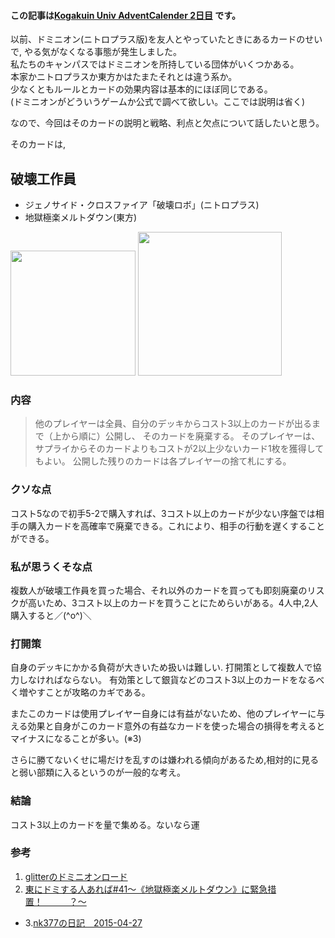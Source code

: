 #### この記事は[Kogakuin Univ AdventCalender 2日目](http://www.adventar.org/calendars/963) です。

以前、ドミニオン(ニトロプラス版)を友人とやっていたときにあるカードのせいで,
やる気がなくなる事態が発生しました。  
私たちのキャンパスではドミニオンを所持している団体がいくつかある。  
本家かニトロプラスか東方かはたまたそれとは違う系か。  
少なくともルールとカードの効果内容は基本的にほぼ同じである。  
(ドミニオンがどういうゲームか公式で調べて欲しい。ここでは説明は省く)  
  
なので、今回はそのカードの説明と戦略、利点と欠点について話したいと思う。

そのカードは,
## 破壊工作員
- ジェノサイド・クロスファイア「破壊ロボ」(ニトロプラス)
- 地獄極楽メルトダウン(東方)

<img src="http://blog-imgs-46.fc2.com/g/a/m/gameage/dominionimg047.jpg" width="200">
<img src="http://dominion.ne.jp/characters/nitro/images_nd/sp/sp_card11l.jpg" width="230">

### 内容
> 他のプレイヤーは全員、自分のデッキからコスト3以上のカードが出るまで（上から順に）公開し、
そのカードを廃棄する。
そのプレイヤーは、サプライからそのカードよりもコストが2以上少ないカード1枚を獲得してもよい。
公開した残りのカードは各プレイヤーの捨て札にする。

### クソな点
コスト5なので初手5-2で購入すれば、3コスト以上のカードが少ない序盤では相手の購入カードを高確率で廃棄できる。これにより、相手の行動を遅くすることができる。

### 私が思うくそな点
複数人が破壊工作員を買った場合、それ以外のカードを買っても即刻廃棄のリスクが高いため、3コスト以上のカードを買うことにためらいがある。4人中,2人購入すると／(^o^)＼

### 打開策
自身のデッキにかかる負荷が大きいため扱いは難しい.
打開策として複数人で協力しなければならない。
有効策として銀貨などのコスト3以上のカードをなるべく増やすことが攻略のカギである。

またこのカードは使用プレイヤー自身には有益がないため、他のプレイヤーに与える効果と自身がこのカード意外の有益なカードを使った場合の損得を考えるとマイナスになることが多い。(※3)
  
さらに勝てないくせに場だけを乱すのは嫌われる傾向があるため,相対的に見ると弱い部類に入るというのが一般的な考え。

### 結論
コスト3以上のカードを量で集める。ないなら運  

### 

### 参考  
1. [glitterのドミニオンロード](http://ch.nicovideo.jp/glitter1929-blog/blomaga/ar595614)  
2. [東にドミする人あれば#41～《地獄極楽メルトダウン》に緊急措置！　　　？～](http://galaxyeast.blog93.fc2.com/blog-entry-1238.html)  
- 3.[nk377の日記　2015-04-27](http://d.hatena.ne.jp/nk377/20150427/1430330197)  
